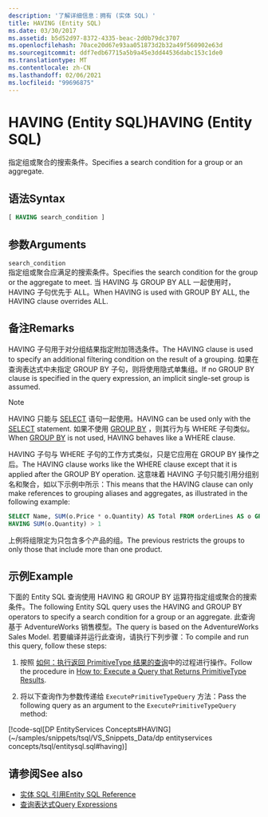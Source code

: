 ```yaml
---
description: '了解详细信息：拥有 (实体 SQL) '
title: HAVING (Entity SQL)
ms.date: 03/30/2017
ms.assetid: b5d52d97-8372-4335-beac-2d0b79dc3707
ms.openlocfilehash: 70ace20d67e93aa051873d2b32a49f560902e63d
ms.sourcegitcommit: ddf7edb67715a5b9a45e3dd44536dabc153c1de0
ms.translationtype: MT
ms.contentlocale: zh-CN
ms.lasthandoff: 02/06/2021
ms.locfileid: "99696875"
---
```

# <a name="having-entity-sql"></a><span data-ttu-id="3efa6-103">HAVING (Entity SQL)</span><span class="sxs-lookup"><span data-stu-id="3efa6-103">HAVING (Entity SQL)</span></span>

<span data-ttu-id="3efa6-104">指定组或聚合的搜索条件。</span><span class="sxs-lookup"><span data-stu-id="3efa6-104">Specifies a search condition for a group or an aggregate.</span></span>  
  
## <a name="syntax"></a><span data-ttu-id="3efa6-105">语法</span><span class="sxs-lookup"><span data-stu-id="3efa6-105">Syntax</span></span>  
  
```sql  
[ HAVING search_condition ]  
```  
  
## <a name="arguments"></a><span data-ttu-id="3efa6-106">参数</span><span class="sxs-lookup"><span data-stu-id="3efa6-106">Arguments</span></span>  

 `search_condition`  
 <span data-ttu-id="3efa6-107">指定组或聚合应满足的搜索条件。</span><span class="sxs-lookup"><span data-stu-id="3efa6-107">Specifies the search condition for the group or the aggregate to meet.</span></span> <span data-ttu-id="3efa6-108">当 HAVING 与 GROUP BY ALL 一起使用时，HAVING 子句优先于 ALL。</span><span class="sxs-lookup"><span data-stu-id="3efa6-108">When HAVING is used with GROUP BY ALL, the HAVING clause overrides ALL.</span></span>  
  
## <a name="remarks"></a><span data-ttu-id="3efa6-109">备注</span><span class="sxs-lookup"><span data-stu-id="3efa6-109">Remarks</span></span>  

 <span data-ttu-id="3efa6-110">HAVING 子句用于对分组结果指定附加筛选条件。</span><span class="sxs-lookup"><span data-stu-id="3efa6-110">The HAVING clause is used to specify an additional filtering condition on the result of a grouping.</span></span> <span data-ttu-id="3efa6-111">如果在查询表达式中未指定 GROUP BY 子句，则将使用隐式单集组。</span><span class="sxs-lookup"><span data-stu-id="3efa6-111">If no GROUP BY clause is specified in the query expression, an implicit single-set group is assumed.</span></span>  
  
> [!NOTE]
> <span data-ttu-id="3efa6-112">HAVING 只能与 [SELECT](select-entity-sql.md) 语句一起使用。</span><span class="sxs-lookup"><span data-stu-id="3efa6-112">HAVING can be used only with the [SELECT](select-entity-sql.md) statement.</span></span> <span data-ttu-id="3efa6-113">如果不使用 [GROUP BY](group-by-entity-sql.md) ，则其行为与 WHERE 子句类似。</span><span class="sxs-lookup"><span data-stu-id="3efa6-113">When [GROUP BY](group-by-entity-sql.md) is not used, HAVING behaves like a WHERE clause.</span></span>  
  
<span data-ttu-id="3efa6-114">HAVING 子句与 WHERE 子句的工作方式类似，只是它应用在 GROUP BY 操作之后。</span><span class="sxs-lookup"><span data-stu-id="3efa6-114">The HAVING clause works like the WHERE clause except that it is applied after the GROUP BY operation.</span></span> <span data-ttu-id="3efa6-115">这意味着 HAVING 子句只能引用分组别名和聚合，如以下示例中所示：</span><span class="sxs-lookup"><span data-stu-id="3efa6-115">This means that the HAVING clause can only make references to grouping aliases and aggregates, as illustrated in the following example:</span></span>
  
```sql  
SELECT Name, SUM(o.Price * o.Quantity) AS Total FROM orderLines AS o GROUP BY o.Product AS Name  
HAVING SUM(o.Quantity) > 1  
```  
  
 <span data-ttu-id="3efa6-116">上例将组限定为只包含多个产品的组。</span><span class="sxs-lookup"><span data-stu-id="3efa6-116">The previous restricts the groups to only those that include more than one product.</span></span>  
  
## <a name="example"></a><span data-ttu-id="3efa6-117">示例</span><span class="sxs-lookup"><span data-stu-id="3efa6-117">Example</span></span>  

 <span data-ttu-id="3efa6-118">下面的 Entity SQL 查询使用 HAVING 和 GROUP BY 运算符指定组或聚合的搜索条件。</span><span class="sxs-lookup"><span data-stu-id="3efa6-118">The following Entity SQL query uses the HAVING and GROUP BY operators to specify a search condition for a group or an aggregate.</span></span> <span data-ttu-id="3efa6-119">此查询基于 AdventureWorks 销售模型。</span><span class="sxs-lookup"><span data-stu-id="3efa6-119">The query is based on the AdventureWorks Sales Model.</span></span> <span data-ttu-id="3efa6-120">若要编译并运行此查询，请执行下列步骤：</span><span class="sxs-lookup"><span data-stu-id="3efa6-120">To compile and run this query, follow these steps:</span></span>  
  
1. <span data-ttu-id="3efa6-121">按照 [如何：执行返回 PrimitiveType 结果的查询](../how-to-execute-a-query-that-returns-primitivetype-results.md)中的过程进行操作。</span><span class="sxs-lookup"><span data-stu-id="3efa6-121">Follow the procedure in [How to: Execute a Query that Returns PrimitiveType Results](../how-to-execute-a-query-that-returns-primitivetype-results.md).</span></span>  
  
2. <span data-ttu-id="3efa6-122">将以下查询作为参数传递给 `ExecutePrimitiveTypeQuery` 方法：</span><span class="sxs-lookup"><span data-stu-id="3efa6-122">Pass the following query as an argument to the `ExecutePrimitiveTypeQuery` method:</span></span>  
  
 [!code-sql[DP EntityServices Concepts#HAVING](~/samples/snippets/tsql/VS_Snippets_Data/dp entityservices concepts/tsql/entitysql.sql#having)]  
  
## <a name="see-also"></a><span data-ttu-id="3efa6-123">请参阅</span><span class="sxs-lookup"><span data-stu-id="3efa6-123">See also</span></span>

- [<span data-ttu-id="3efa6-124">实体 SQL 引用</span><span class="sxs-lookup"><span data-stu-id="3efa6-124">Entity SQL Reference</span></span>](entity-sql-reference.md)
- [<span data-ttu-id="3efa6-125">查询表达式</span><span class="sxs-lookup"><span data-stu-id="3efa6-125">Query Expressions</span></span>](query-expressions-entity-sql.md)
